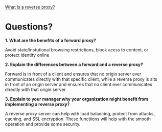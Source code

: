 [What is a reverse proxy?](https://www.cloudflare.com/learning/cdn/glossary/reverse-proxy/)

# Questions?

**1. What are the benefits of a forward proxy?**

Avoid state/instutional browsing restrictions, block acess to content, or protect identity online

**2. Explain the differences between a forward and a reverse proxy?**

Forward is in front of a client and ensures that no origin server ever communicates directly with that specific client, while a reverse proxy is sits in front of an origin server and ensures that no client ever communicates directly with that origin server

**3. Explain to your manager why your organization might benefit from implementing a reverse proxy?**

A reverse proxy server can help with load balancing, protect from attacks, caching, and SSL encryption. These functiions will help with the smooth operation and provide some security. 


